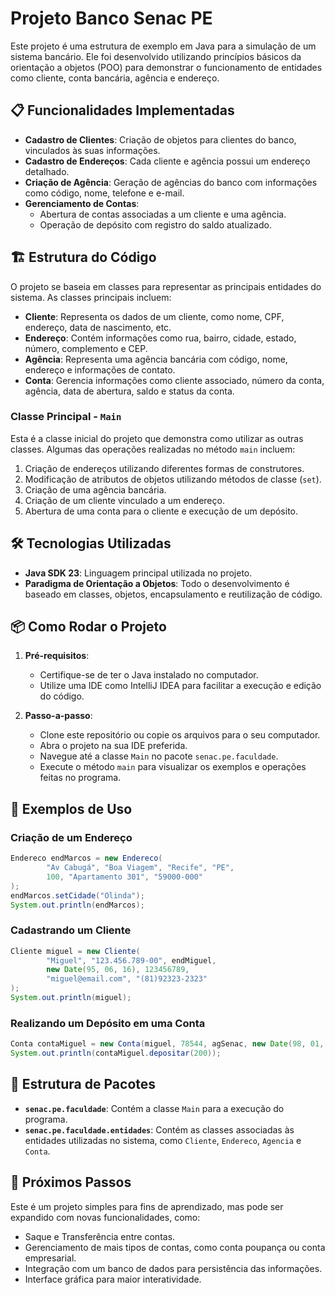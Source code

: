 # Projeto Banco Senac PE

Este projeto é uma estrutura de exemplo em Java para a simulação de um sistema bancário. Ele foi desenvolvido utilizando princípios básicos da orientação a objetos (POO) para demonstrar o funcionamento de entidades como cliente, conta bancária, agência e endereço.

## 📋 Funcionalidades Implementadas

- **Cadastro de Clientes**: Criação de objetos para clientes do banco, vinculados às suas informações.
- **Cadastro de Endereços**: Cada cliente e agência possui um endereço detalhado.
- **Criação de Agência**: Geração de agências do banco com informações como código, nome, telefone e e-mail.
- **Gerenciamento de Contas**:
  - Abertura de contas associadas a um cliente e uma agência.
  - Operação de depósito com registro do saldo atualizado.

## 🏗️ Estrutura do Código

O projeto se baseia em classes para representar as principais entidades do sistema. As classes principais incluem:

- **Cliente**: Representa os dados de um cliente, como nome, CPF, endereço, data de nascimento, etc.
- **Endereço**: Contém informações como rua, bairro, cidade, estado, número, complemento e CEP.
- **Agência**: Representa uma agência bancária com código, nome, endereço e informações de contato.
- **Conta**: Gerencia informações como cliente associado, número da conta, agência, data de abertura, saldo e status da conta.

### Classe Principal - `Main`

Esta é a classe inicial do projeto que demonstra como utilizar as outras classes. Algumas das operações realizadas no método `main` incluem:

1. Criação de endereços utilizando diferentes formas de construtores.
2. Modificação de atributos de objetos utilizando métodos de classe (`set`).
3. Criação de uma agência bancária.
4. Criação de um cliente vinculado a um endereço.
5. Abertura de uma conta para o cliente e execução de um depósito.

## 🛠️ Tecnologias Utilizadas

- **Java SDK 23**: Linguagem principal utilizada no projeto.
- **Paradigma de Orientação a Objetos**: Todo o desenvolvimento é baseado em classes, objetos, encapsulamento e reutilização de código.

## 📦 Como Rodar o Projeto

1. **Pré-requisitos**:
   - Certifique-se de ter o Java instalado no computador.
   - Utilize uma IDE como IntelliJ IDEA para facilitar a execução e edição do código.

2. **Passo-a-passo**:
   - Clone este repositório ou copie os arquivos para o seu computador.
   - Abra o projeto na sua IDE preferida.
   - Navegue até a classe `Main` no pacote `senac.pe.faculdade`.
   - Execute o método `main` para visualizar os exemplos e operações feitas no programa.

## 🌟 Exemplos de Uso

### Criação de um Endereço
```java
Endereco endMarcos = new Endereco(
        "Av Cabugá", "Boa Viagem", "Recife", "PE",
        100, "Apartamento 301", "59000-000"
);
endMarcos.setCidade("Olinda");
System.out.println(endMarcos);
```

### Cadastrando um Cliente
```java
Cliente miguel = new Cliente(
        "Miguel", "123.456.789-00", endMiguel,
        new Date(95, 06, 16), 123456789,
        "miguel@email.com", "(81)92323-2323"
);
System.out.println(miguel);
```

### Realizando um Depósito em uma Conta
```java
Conta contaMiguel = new Conta(miguel, 78544, agSenac, new Date(98, 01, 20), 1400, true);
System.out.println(contaMiguel.depositar(200));
```

## 📂 Estrutura de Pacotes

- **`senac.pe.faculdade`**: Contém a classe `Main` para a execução do programa.
- **`senac.pe.faculdade.entidades`**: Contém as classes associadas às entidades utilizadas no sistema, como `Cliente`, `Endereco`, `Agencia` e `Conta`.

## 🔗 Próximos Passos

Este é um projeto simples para fins de aprendizado, mas pode ser expandido com novas funcionalidades, como:

- Saque e Transferência entre contas.
- Gerenciamento de mais tipos de contas, como conta poupança ou conta empresarial.
- Integração com um banco de dados para persistência das informações.
- Interface gráfica para maior interatividade.
